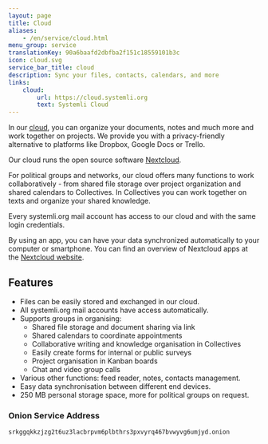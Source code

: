 ```yaml
---
layout: page
title: Cloud
aliases:
    - /en/service/cloud.html
menu_group: service
translationKey: 90a6baafd2dbfba2f151c18559101b3c
icon: cloud.svg
service_bar_title: cloud
description: Sync your files, contacts, calendars, and more
links:
    cloud:
        url: https://cloud.systemli.org
        text: Systemli Cloud
---
```

In our [cloud](https://cloud.systemli.org/), you can organize your documents, notes and much more and work together on projects. We provide you with a privacy-friendly alternative to platforms like Dropbox, Google Docs or Trello.

Our cloud runs the open source software [Nextcloud](https://nextcloud.com/).

For political groups and networks, our cloud offers many functions to work collaboratively - from shared file storage over project organization and shared calendars to Collectives. In Collectives you can work together on texts and organize your shared knowledge.

Every systemli.org mail account has access to our cloud and with the same login credentials.

By using an app, you can have your data synchronized automatically to your computer or smartphone. You can find an overview of Nextcloud apps at the [Nextcloud website](https://nextcloud.com/install/).

## Features

* Files can be easily stored and exchanged in our cloud.
* All systemli.org mail accounts have access automatically.
* Supports groups in organising:
  * Shared file storage and document sharing via link
  * Shared calendars to coordinate appointments
  * Collaborative writing and knowledge organisation in Collectives
  * Easily create forms for internal or public surveys
  * Project organisation in Kanban boards
  * Chat and video group calls
* Various other functions: feed reader, notes, contacts management.
* Easy data synchronisation between different end devices.
* 250 MB personal storage space, more for political groups on request.

### Onion Service Address

```
srkggqkkzjzg2t6uz3lacbrpvm6plbthrs3pxvyrq467bvwyvg6umjyd.onion
```

